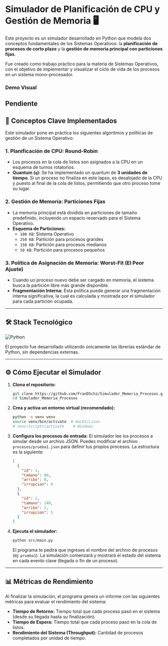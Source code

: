 # Simulador de Planificación de CPU y Gestión de Memoria 🖥️

Este proyecto es un simulador desarrollado en Python que modela dos conceptos fundamentales de los Sistemas Operativos: la **planificación de procesos de corto plazo** y la **gestión de memoria principal con particiones fijas**.

Fue creado como trabajo práctico para la materia de Sistemas Operativos, con el objetivo de implementar y visualizar el ciclo de vida de los procesos en un sistema mono-procesador.

### Demo Visual

Pendiente
---

## 🎯 Conceptos Clave Implementados

Este simulador pone en práctica los siguientes algoritmos y políticas de gestión de un Sistema Operativo:

### 1. **Planificación de CPU: Round-Robin**
* Los procesos en la cola de listos son asignados a la CPU en un esquema de turnos rotatorios.
* **Quantum (`q`):** Se ha implementado un quantum de **3 unidades de tiempo**. Si un proceso no finaliza en este lapso, es desalojado de la CPU y puesto al final de la cola de listos, permitiendo que otro proceso tome su lugar.

### 2. **Gestión de Memoria: Particiones Fijas**
* La memoria principal está dividida en particiones de tamaño predefinido, incluyendo un espacio reservado para el Sistema Operativo.
* **Esquema de Particiones:**
    * `100 KB`: Sistema Operativo
    * `250 KB`: Partición para procesos grandes
    * `150 KB`: Partición para procesos medianos
    * `50 KB`: Partición para procesos pequeños

### 3. **Política de Asignación de Memoria: Worst-Fit (El Peor Ajuste)**
* Cuando un proceso nuevo debe ser cargado en memoria, el sistema busca la partición libre más grande disponible.
* **Fragmentación Interna:** Esta política puede generar una fragmentación interna significativa, la cual es calculada y mostrada por el simulador para cada partición ocupada.

---

## 🛠️ Stack Tecnológico

![Python](https://img.shields.io/badge/Python-3776AB?style=for-the-badge&logo=python&logoColor=white)

El proyecto fue desarrollado utilizando únicamente las librerías estándar de Python, sin dependencias externas.

---

## ⚙️ Cómo Ejecutar el Simulador

1.  **Clona el repositorio:**
    ```bash
    git clone https://github.com/FranDSchz/Simulador_Memoria_Procesos.git
    cd Simulador_Memoria_Procesos
    ```

2.  **Crea y activa un entorno virtual (recomendado):**
    ```bash
    python -m venv venv
    source venv/bin/activate  # macOS/Linux
    # venv\Scripts\activate    # Windows
    ```

3.  **Configura los procesos de entrada:**
    El simulador lee los procesos a simular desde un archivo JSON. Puedes modificar el archivo `procesos/prueba1.json` para definir tus propios procesos. La estructura es la siguiente:

    ```json
    [
      {
        "id": 1,
        "tamano": 80,
        "arribo": 0,
        "irrupcion": 8
      },
      {
        "id": 2,
        "tamano": 140,
        "arribo": 2,
        "irrupcion": 5
      }
    ]
    ```

4.  **Ejecuta el simulador:**
    ```bash
    python src/main.py
    ```
    El programa te pedirá que ingreses el nombre del archivo de procesos (ej: `prueba1`). La simulación comenzará y mostrará el estado del sistema en cada evento clave (llegada o fin de un proceso).

---

## 📊 Métricas de Rendimiento

Al finalizar la simulación, el programa genera un informe con las siguientes métricas para evaluar el rendimiento del sistema:

* **Tiempo de Retorno:** Tiempo total que cada proceso pasó en el sistema (desde su llegada hasta su finalización).
* **Tiempo de Espera:** Tiempo total que cada proceso pasó en la cola de listos.
* **Rendimiento del Sistema (Throughput):** Cantidad de procesos completados por unidad de tiempo.
